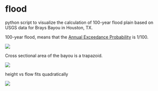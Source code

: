 # flood

python script to visualize the calculation of 100-year flood plain based on USGS data for Brays Bayou in Houston, TX.

100-year flood, means that the [Annual Exceedance Probability](https://en.wikipedia.org/wiki/Frequency_of_exceedance) is 1/100.


![](https://github.com/wilsonify/flood/blob/master/BraysBayouFlow.png)

Cross sectional area of the bayou is a trapazoid.

![](https://github.com/wilsonify/flood/blob/master/crossSection.png)

height vs flow fits quadratically

![](https://github.com/wilsonify/flood/blob/master/BraysBayouHeightvsFlow.png)

